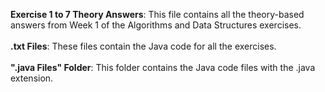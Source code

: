 **Exercise 1 to 7 Theory Answers**: This file contains all the theory-based answers from Week 1 of the Algorithms and Data Structures exercises.
<br />
<br />
**.txt Files**: These files contain the Java code for all the exercises.
<br />
<br />
**".java Files" Folder**: This folder contains the Java code files with the .java extension.

